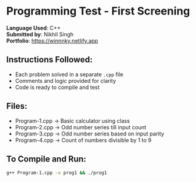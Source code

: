 # Programming Test - First Screening

**Language Used**: C++  
**Submitted by**: Nikhil Singh  
**Portfolio**: https://winnnky.netlify.app

## Instructions Followed:
- Each problem solved in a separate `.cpp` file
- Comments and logic provided for clarity
- Code is ready to compile and test

## Files:
- Program-1.cpp → Basic calculator using class
- Program-2.cpp → Odd number series till input count
- Program-3.cpp → Odd number series based on input parity
- Program-4.cpp → Count of numbers divisible by 1 to 9

## To Compile and Run:
```bash
g++ Program-1.cpp -o prog1 && ./prog1
